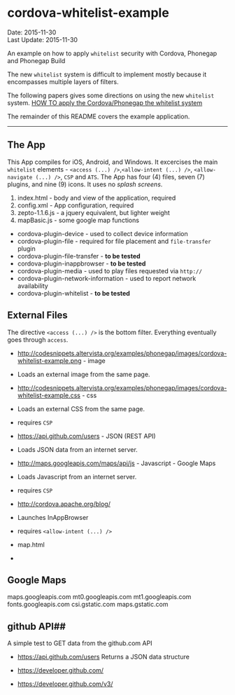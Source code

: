 # cordova-whitelist-example #
Date: 2015-11-30<br>
Last Update: 2015-11-30

An example on how to apply `whitelist` security with Cordova, Phonegap and Phonegap Build

The new `whitelist` system is difficult to implement mostly because it encompasses multiple layers of filters.

The following papers gives some directions on using the new `whitelist` system.
[HOW TO apply the Cordova/Phonegap the whitelist system](/top-phonegap-mistakes/blob/master/the-whitelist-system.md)

The remainder of this README covers the example application.

----

## The App ##
This App compiles for iOS, Android, and Windows. It excercises the main `whitelist` elements - `<access (...) />`,`<allow-intent (...) />`, `<allow-navigate (...) />`, `CSP` and `ATS`. The App has four (4) files, seven (7) plugins, and nine (9) icons. It uses no *splash screens*.

1. index.html - body and view of the application, required
2. config.xml - App configuration, required
3. zepto-1.1.6.js - a jquery equivalent, but lighter weight
4. mapBasic.js - some google map functions

- cordova-plugin-device - used to collect device information
- cordova-plugin-file - required for file placement and `file-transfer` plugin
- cordova-plugin-file-transfer - **to be tested**
- cordova-plugin-inappbrowser - **to be tested**
- cordova-plugin-media - used to play files requested via `http://`
- cordova-plugin-network-information - used to report network availability
- cordova-plugin-whitelist - **to be tested**

## External Files ##

The directive `<access (...) />` is the bottom filter. Everything eventually goes through `access`.

- http://codesnippets.altervista.org/examples/phonegap/images/cordova-whitelist-example.png - image
- Loads an external image from the same page.

- http://codesnippets.altervista.org/examples/phonegap/images/cordova-whitelist-example.css - css
- Loads an external CSS from the same page.
- requires `CSP`

- https://api.github.com/users - JSON (REST API)
- Loads JSON data from an internet server.

- http://maps.googleapis.com/maps/api/js - Javascript - Google Maps
- Loads Javascript from an internet server.
- requires `CSP`

- http://cordova.apache.org/blog/
- Launches InAppBrowser
- requires `<allow-intent (...) />`

- map.html
- 

## Google Maps ##

maps.googleapis.com
mt0.googleapis.com
mt1.googleapis.com
fonts.googleapis.com
csi.gstatic.com
maps.gstatic.com

## github API##
A simple test to GET data from the github.com API

- https://api.github.com/users
Returns a JSON data structure

- https://developer.github.com/
- https://developer.github.com/v3/

